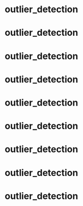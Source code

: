 # outlier_detection
# outlier_detection
# outlier_detection
# outlier_detection
# outlier_detection
# outlier_detection
# outlier_detection
# outlier_detection
# outlier_detection
